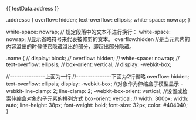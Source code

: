  <p class="addressc">{{ testData.address }}</p>
.addressc {
  overflow: hidden;
  text-overflow: ellipsis;  
  white-space: nowrap;  
}

 white-space: nowrap;  // 规定段落中的文本不进行换行：
 white-space: nowrap; //显示省略符号来代表被修剪的文本。
 overflow:hidden  //是当元素内的内容溢出的时候使它隐藏溢出的部分，即超出部分隐藏。



.name {
// display: block;
// overflow: hidden;
// white-space: nowrap;
// text-overflow: ellipsis;
// box-orient: vertical;
// display: -webkit-box;

//---------------上面为一行
//---------------下面为2行省略
overflow: hidden;
text-overflow: ellipsis;
display: -webkit-box; //对象作为伸缩盒子模型显示
-webkit-line-clamp: 2;
line-clamp: 2;
-webkit-box-orient: vertical; //设置或检索伸缩盒对象的子元素的排列方式
box-orient: vertical;
// width: 300px;
width: auto;
line-height: 38px;
font-weight: bold;
font-size: 32px;
color: #404040;
}